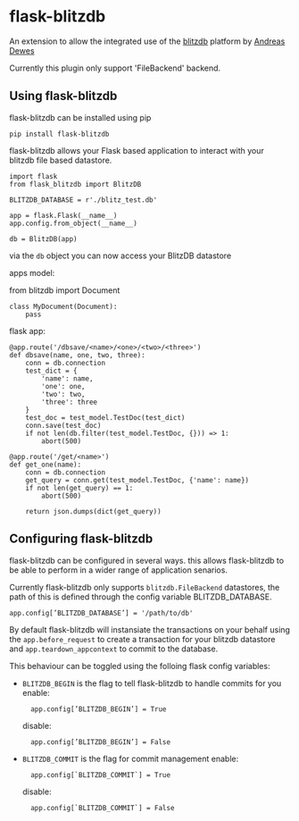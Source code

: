flask-blitzdb
=============

An extension to allow the integrated use of the [blitzdb](https://github.com/adewes/blitzdb) platform by [Andreas Dewes](http://www.andreas-dewes.de/en/)

Currently this plugin only support 'FileBackend' backend. 

Using flask-blitzdb
--------------------

flask-blitzdb can be installed using pip

	pip install flask-blitzdb

flask-blitzdb allows your Flask based application to interact with your blitzdb file based datastore.

	import flask
	from flask_blitzdb import BlitzDB

	BLITZDB_DATABASE = r'./blitz_test.db'

	app = flask.Flask(__name__)
	app.config.from_object(__name__)

	db = BlitzDB(app)

via the `db` object you can now access your BlitzDB datastore

apps model:

from blitzdb import Document

	class MyDocument(Document):
		pass

flask app: 

	@app.route('/dbsave/<name>/<one>/<two>/<three>')
	def dbsave(name, one, two, three):
		conn = db.connection
		test_dict = {
			'name': name,
			'one': one,
			'two': two,
			'three': three
		}
		test_doc = test_model.TestDoc(test_dict)
		conn.save(test_doc)
		if not len(db.filter(test_model.TestDoc, {})) => 1:
			abort(500)

	@app.route('/get/<name>')
	def get_one(name):
		conn = db.connection
		get_query = conn.get(test_model.TestDoc, {'name': name})
		if not len(get_query) == 1:
			abort(500)

		return json.dumps(dict(get_query))

Configuring flask-blitzdb
-------------------------

flask-blitzdb can be configured in several ways. this allows flask-blitzdb to be able to perform in a wider range of application senarios. 

Currently flask-blitzdb only supports `blitzdb.FileBackend` datastores, the path of this is defined through the config variable BLITZDB_DATABASE.

	app.config[’BLITZDB_DATABASE’] = '/path/to/db'

By default flask-blitzdb will instansiate the transactions on your behalf using the `app.before_request` to create a transaction for your blitzdb datastore and `app.teardown_appcontext` to commit to the database. 

This behaviour can be toggled using the folloing flask config variables:

* `BLITZDB_BEGIN` is the flag to tell flask-blitzdb to handle commits for you 
	enable:

		app.config[’BLITZDB_BEGIN’] = True

	disable:

		app.config[’BLITZDB_BEGIN’] = False

* `BLITZDB_COMMIT` is the flag for commit management
	enable:

		app.config[`BLITZDB_COMMIT`] = True

	disable:

		app.config[`BLITZDB_COMMIT`] = False
